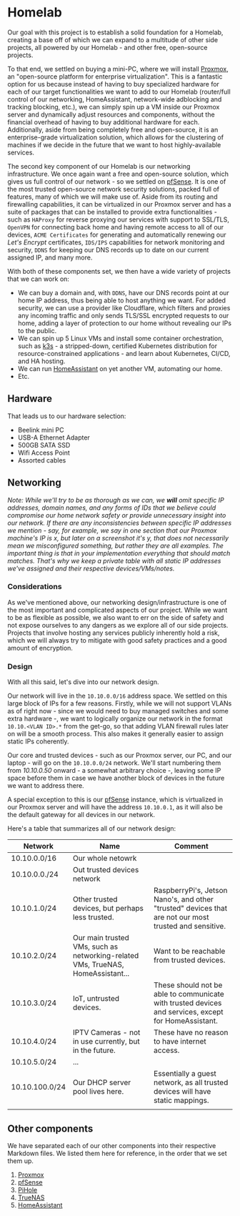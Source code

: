 # Homelab

Our goal with this project is to establish a solid foundation for a Homelab, creating a base off of which we can expand to a multitude of other side projects, all powered by our Homelab - and other free, open-source projects.

To that end, we settled on buying a mini-PC, where we will install [Proxmox](https://www.proxmox.com/en/), an "open-source platform for enterprise virtualization". This is a fantastic option for us because instead of having to buy specialized hardware for each of our target functionalities we want to add to our Homelab (router/full control of our networking, HomeAssistant, network-wide adblocking and tracking blocking, etc.), we can simply spin up a VM inside our Proxmox server and dynamically adjust resources and components, without the financial overhead of having to buy additional hardware for each. Additionally, aside from being completely free and open-source, it is an enterprise-grade virtualization solution, which allows for the clustering of machines if we decide in the future that we want to host highly-available services.

The second key component of our Homelab is our networking infrastructure. We once again want a free and open-source solution, which gives us full control of our network - so we settled on [pfSense](https://www.pfsense.org/). It is one of the most trusted open-source network security solutions, packed full of features, many of which we will make use of. Aside from its routing and firewalling capabilities, it can be virtualized in our Proxmox server and has a suite of packages that can be installed to provide extra functionalities - such as `HAProxy` for reverse proxying our services with support to SSL/TLS, `OpenVPN` for connecting back home and having remote access to all of our devices, `ACME Certificates` for generating and automatically renewing our *Let's Encrypt* certificates, `IDS/IPS` capabilities for network monitoring and security, `DDNS` for keeping our DNS records up to date on our current assigned IP, and many more.

With both of these components set, we then have a wide variety of projects that we can work on:

* We can buy a domain and, with `DDNS`, have our DNS records point at our home IP address, thus being able to host anything we want. For added security, we can use a provider like Cloudflare, which filters and proxies any incoming traffic and only sends TLS/SSL encrypted requests to our home, adding a layer of protection to our home without revealing our IPs to the public.
* We can spin up 5 Linux VMs and install some container orchestration, such as [k3s](https://k3s.io/) - a stripped-down, certified Kubernetes distribution for resource-constrained applications - and learn about Kubernetes, CI/CD, and HA hosting.
* We can run [HomeAssistant](https://www.home-assistant.io/) on yet another VM, automating our home.
* Etc.

## Hardware

That leads us to our hardware selection:

* Beelink mini PC
* USB-A Ethernet Adapter
* 500GB SATA SSD
* Wifi Access Point
* Assorted cables

## Networking

*Note: While we'll try to be as thorough as we can, we **will** omit specific IP addresses, domain names, and any forms of IDs that we believe could compromise our home network safety or provide unnecessary insight into our network. If there are any inconsistencies between specific IP addresses we mention - say, for example, we say in one section that our Proxmox machine's IP is x, but later on a screenshot it's y, that does not necessarily mean we misconfigured something, but rather they are all examples. The important thing is that in your implementation everything that should match matches. That's why we keep a private table with all static IP addresses we've assigned and their respective devices/VMs/notes.*

### Considerations

As we've mentioned above, our networking design/infrastructure is one of the most important and complicated aspects of our project. While we want to be as flexible as possible, we also want to err on the side of safety and not expose ourselves to any dangers as we explore all of our side projects. Projects that involve hosting any services publicly inherently hold a risk, which we will always try to mitigate with good safety practices and a good amount of encryption.

### Design

With all this said, let's dive into our network design.

Our network will live in the `10.10.0.0/16` address space. We settled on this large block of IPs for a few reasons. Firstly, while we will not support VLANs as of right now - since we would need to buy managed switches and some extra hardware -, we want to logically organize our network in the format `10.10.<VLAN ID>.*` from the get-go, so that adding VLAN firewall rules later on will be a smooth process. This also makes it generally easier to assign static IPs coherently.

Our core and trusted devices - such as our Proxmox server, our PC, and our laptop - will go on the `10.10.0.0/24` network. We'll start numbering them from *10.10.0.50* onward - a somewhat arbitrary choice -, leaving some IP space before them in case we have another block of devices in the future we want to address there.

A special exception to this is our [pfSense](docs/2_pfsense.md) instance, which is virtualized in our Proxmox server and will have the address `10.10.0.1`, as it will also be the default gateway for all devices in our network.

Here's a table that summarizes all of our network design: 


| Network        	| Name                                                                            	| Comment                                                                                                	|
|----------------	|---------------------------------------------------------------------------------	|--------------------------------------------------------------------------------------------------------	|
| 10.10.0.0/16   	| Our whole netowrk                                                               	|                                                                                                        	|
| 10.10.0.0./24  	| Out trusted devices network                                                     	|                                                                                                        	|
| 10.10.1.0/24   	| Other trusted devices, but perhaps less trusted.                                	| RaspberryPi's, Jetson Nano's, and other "trusted" devices that are not our most trusted and sensitive. 	|
| 10.10.2.0/24   	| Our main trusted VMs, such as networking-related VMs, TrueNAS, HomeAssistant... 	| Want to be reachable from trusted devices.                                                             	|
| 10.10.3.0/24   	| IoT, untrusted devices.                                                         	| These should not be able to communicate with trusted devices and services, except for HomeAssistant.   	|
| 10.10.4.0/24   	| IPTV Cameras - not in use currently, but in the future.                         	| These have no reason to have internet access.                                                          	|
| 10.10.5.0/24   	| ...                                                                             	|                                                                                                        	|
| 10.10.100.0/24 	| Our DHCP server pool lives here.                                                	| Essentially a guest network, as all trusted devices will have static mappings.                         	|
|                	|                                                                                 	|                                                                                                        	|

## Other components

We have separated each of our other components into their respective Markdown files. We listed them here for reference, in the order that we set them up.


1. [Proxmox](docs/1_proxmox.md)
2. [pfSense](docs/2_pfsense.md)
3. [PiHole](docs/3_pihole.md)
4. [TrueNAS](docs/4_truenas.md)
5. [HomeAssistant](docs/5_homeassistant.md)
<!-- 6. [k3s]() -->